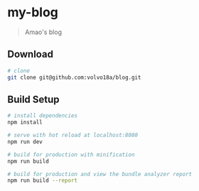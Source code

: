 # my-blog

> Amao's blog

## Download

``` bash
# clone
git clone git@github.com:volvo18a/blog.git
```

## Build Setup

``` bash
# install dependencies
npm install

# serve with hot reload at localhost:8080
npm run dev

# build for production with minification
npm run build

# build for production and view the bundle analyzer report
npm run build --report
```